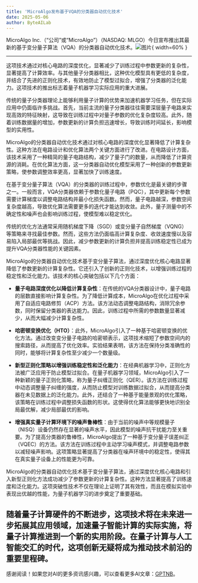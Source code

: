 ```yaml
---
title: 'MicroAlgo发布基于VQA的分类器自动优化技术'
date: 2025-05-06
author: ByteAILab
---
```


MicroAlgo Inc.（“公司”或“MicroAlgo”）（NASDAQ: MLGO）今日宣布推出其最新的基于变分量子算法（VQA）的分类器自动优化技术。![图片](https://ai-techpark.com/wp-content/uploads/MicroAlgo-Inc.jpg){ width=60% }

---
这项技术通过对核心电路的深度优化，显著减少了训练过程中参数更新的复杂性，显著提高了计算效率。与其他量子分类器相比，这种优化模型具有更低的复杂度，并结合了先进的正则化技术，有效地防止了模型过拟合，增强了分类器的泛化能力。这项技术的推出标志着量子机器学习实际应用的重大进展。

传统的量子分类器理论上能够利用量子计算的优势来加速机器学习任务，但在实际应用中仍面临许多挑战。首先，当前主流的量子分类器往往需要深层量子电路来实现高效的特征映射，这导致在训练过程中对量子参数的优化复杂度较高。此外，随着训练数据量的增加，参数更新的计算负担迅速增长，导致训练时间延长，影响模型的实用性。

MicroAlgo的分类器自动优化技术通过对核心电路的深度优化显著降低了计算复杂性。这种方法在电路设计和优化算法两个关键方面进行了改进。在电路设计方面，该技术采用了一种精简的量子电路结构，减少了量子门的数量，从而降低了计算资源的消耗。在优化算法方面，这一分类器自动优化模型采用了一种创新的参数更新策略，使参数调整效率更高，显著加快了训练速度。

在基于变分量子算法（VQA）的分类器的训练过程中，参数优化是最关键的步骤之一。一般而言，VQA分类器依赖于参数化量子电路（PQC），其中更新每个参数需要计算梯度以调整电路结构并最小化损失函数。然而，量子电路越深，参数空间复杂度越高，导致优化算法需要更多的迭代才能达到收敛。此外，量子测量中的不确定性和噪声也会影响训练过程，使模型难以稳定优化。

传统的优化方法通常采用随机梯度下降（SGD）或变分量子自然梯度（VQNG）等策略来寻找最佳参数。然而，这些方法仍面临高计算复杂度、收敛速度慢以及容易陷入局部最优等挑战。因此，减少参数更新的计算负担并提高训练稳定性已成为提升VQA分类器性能的关键因素。

MicroAlgo的分类器自动优化技术基于变分量子算法，通过深度优化核心电路显著降低了参数更新的计算复杂性。它还引入了创新的正则化技术，以增强训练过程的稳定性和泛化能力。该技术的核心突破包括以下几个方面：

- **量子电路深度优化以降低计算复杂性**：在传统的VQA分类器设计中，量子电路的层数直接影响计算复杂性。为了降低计算成本，MicroAlgo在优化过程中采用了自适应电路修剪（ACP）方法。该方法动态调整电路结构，消除冗余参数，同时保留分类器的表达能力。因此，训练过程中所需的参数数量显著减少，从而大幅减少计算复杂性。

- **哈密顿变换优化（HTO）**：此外，MicroAlgo引入了一种基于哈密顿变换的优化方法。通过改变变分量子电路的哈密顿表示，这项技术缩短了参数空间内的搜索路径，从而提高了优化效率。实验结果表明，该方法在保持分类准确性的同时，能够将计算复杂性至少减少一个数量级。

- **新型正则化策略以增强训练稳定性和泛化能力**：在经典机器学习中，正则化方法被广泛应用于防止模型过拟合。在量子机器学习领域，MicroAlgo引入了一种新颖的量子正则化策略，称为量子纠缠正则化（QER）。该方法在训练过程中动态调整量子纠缠的强度，从而防止模型对训练数据过拟合，从而提高分类器在未见数据上的泛化能力。此外，还结合了一种基于能量景观的优化策略，该策略在训练过程中调整损失函数的形状。这使得优化算法能够更快地识别全局最优解，减少局部最优的影响。

- **增强真实量子计算环境下的噪声鲁棒性**：由于当前的噪声中等规模量子（NISQ）设备仍然存在显著的噪声水平，因此模型的噪声抗干扰能力至关重要。为了提高分类器的鲁棒性，MicroAlgo提出了一种基于变分量子误差纠正（VQEC）的方法。该方法在训练过程中主动学习噪声模式，并调整电路参数以减轻噪声影响。这项策略显著提高了分类器在噪声环境中的稳定性，使得其在真实量子设备上的性能更为可靠。

MicroAlgo的分类器自动优化技术基于变分量子算法，通过深度优化核心电路和引入新型正则化方法成功减少了参数更新的计算复杂性。这种方法显著提高了训练速度和泛化能力。这项突破性技术不仅在理论上证明了其有效性，而且在模拟实验中表现出优越的性能，为量子机器学习的进步奠定了重要基础。

随着量子计算硬件的不断进步，这项技术将在未来进一步拓展其应用领域，加速量子智能计算的实际实施，将量子计算推进到一个新的实用阶段。在量子计算与人工智能交汇的时代，这项创新无疑将成为推动技术前沿的重要里程碑。
---
感谢阅读！如果您对AI的更多资讯感兴趣，可以查看更多AI文章：[GPTNB](https://gptnb.com)。